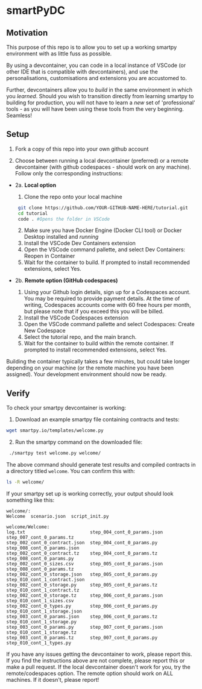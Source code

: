 # smartPyDC

## Motivation

This purpose of this repo is to allow you to set up a working smartpy environment with as little fuss as possible.

By using a devcontainer, you can code in a local instance of VSCode (or other IDE that is compatible with devcontainers), and use the personalisations, customisations and extensions you are accustomed to.

Further, devcontainers allow you to *build* in the same environment in which you *learned*. Should you wish to transition directly from learning smartpy to building for production, you will not have to learn a _new_ set of 'professional' tools - as you will have been using these tools from the very beginning. Seamless!

## Setup
1. Fork a copy of this repo into your own github account

2. Choose between running a local devcontainer (preferred) or a remote devcontainer (with github codespaces - should work on any machine). Follow only the corresponding instructions:

- 2a. **Local option**
    1. Clone the repo onto your local machine 
   ```bash
    git clone https://github.com/YOUR-GITHUB-NAME-HERE/tutorial.git
    cd tutorial
    code . #Opens the folder in VSCode
    ```
    2. Make sure you have Docker Engine (Docker CLI tool) or Docker Desktop installed and *running*
    3. Install the VSCode Dev Containers extension
    4. Open the VSCode command pallette, and select Dev Containers: Reopen in Container
    5. Wait for the container to build. If prompted to install recommended extensions, select Yes.
    
- 2b. **Remote option (GitHub codespaces)**
    1. Using your Github login details, sign up for a Codespaces account. You may be required to provide payment details. At the time of writing, Codespaces accounts come with 60 free hours per month, but please note that if you exceed this you will be billed.
    2. Install the VSCode Codespaces extension
    3. Open the VSCode command pallette and select Codespaces: Create New Codespace
    4. Select the tutorial repo, and the main branch.
    5. Wait for the container to build within the remote container. If prompted to install recommended extensions, select Yes.

Building the container typically takes a few minutes, but could take longer depending on your machine (or the remote machine you have been assigned). 
Your development environment should now be ready.

## Verify 

To check your smartpy devcontainer is working:

1. Download an example smartpy file containing contracts and tests:

``` bash
wget smartpy.io/templates/welcome.py
```

2. Run the smartpy command on the downloaded file:

``` bash
 ./smartpy test welcome.py welcome/
```

The above command should generate test results and compiled contracts in a directory titled `welcome`. You can confirm this with:

```bash
ls -R welcome/
```
If your smartpy set up is working correctly, your output should look something like this:

```
welcome/:
Welcome  scenario.json  script_init.py

welcome/Welcome:
log.txt                        step_004_cont_0_params.json  step_007_cont_0_params.tz
step_002_cont_0_contract.json  step_004_cont_0_params.py    step_008_cont_0_params.json
step_002_cont_0_contract.tz    step_004_cont_0_params.tz    step_008_cont_0_params.py
step_002_cont_0_sizes.csv      step_005_cont_0_params.json  step_008_cont_0_params.tz
step_002_cont_0_storage.json   step_005_cont_0_params.py    step_010_cont_1_contract.json
step_002_cont_0_storage.py     step_005_cont_0_params.tz    step_010_cont_1_contract.tz
step_002_cont_0_storage.tz     step_006_cont_0_params.json  step_010_cont_1_sizes.csv
step_002_cont_0_types.py       step_006_cont_0_params.py    step_010_cont_1_storage.json
step_003_cont_0_params.json    step_006_cont_0_params.tz    step_010_cont_1_storage.py
step_003_cont_0_params.py      step_007_cont_0_params.json  step_010_cont_1_storage.tz
step_003_cont_0_params.tz      step_007_cont_0_params.py    step_010_cont_1_types.py
```

If you have any issues getting the devcontainer to work, please report this. If you find the instructions above are not complete, please report this or make a pull request. If the local devcontainer doesn't work for you, try the remote/codespaces option. The remote option should work on ALL machines. If it doesn't, please report!
